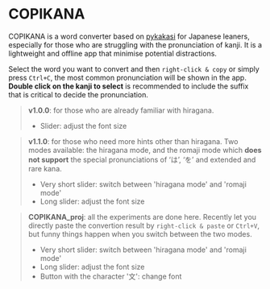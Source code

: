 # COPIKANA
COPIKANA is a word converter based on [pykakasi](https://github.com/miurahr/pykakasi) for Japanese leaners, especially for those who are struggling with the pronunciation of kanji. It is a lightweight and offline app that minimise potential distractions.

Select the word you want to convert and then `right-click & copy` or simply press `Ctrl+C`, the most common pronunciation will be shown in the app. **Double click on the kanji to select** is recommended to include the suffix that is critical to decide the pronunciation.

> **v1.0.0**: for those who are already familiar with hiragana.
> - Slider: adjust the font size

> **v1.1.0**: for those who need more hints other than hiragana. Two modes available: the hiragana mode, and the romaji mode which **does not support** the special pronunciations of ‘は’, ‘を’ and extended and rare kana.
> - Very short slider: switch between 'hiragana mode' and 'romaji mode'
> - Long slider: adjust the font size

>**COPIKANA_proj**: all the experiments are done here. Recently let you directly paste the convertion result by `right-click & paste` or  `Ctrl+V`, but funny things happen when you switch between the two modes.
> - Very short slider: switch between 'hiragana mode' and 'romaji mode'
> - Long slider: adjust the font size
> - Button with the character '文': change font
